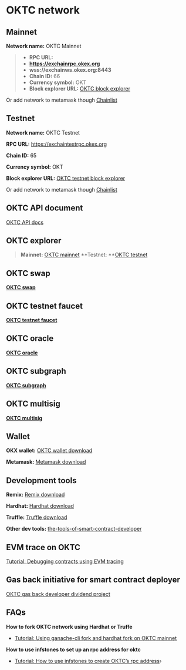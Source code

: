 # OKTC network

## Mainnet

**Network name:** OKTC Mainnet

> - **RPC URL:**
> - **https://exchainrpc.okex.org**
> - **wss://exchainws.okex.org:8443**
> - **Chain ID:** 66
> - **Currency symbol:** OKT
> - **Block explorer URL:** [OKTC block explorer](https://www.okx.com/explorer/oktc/)

Or add network to metamask though [Chainlist](https://chainlist.org/chain/66)

## Testnet

**Network name:** OKTC Testnet

**RPC URL:** https://exchaintestrpc.okex.org

**Chain ID:** 65

**Currency symbol:** OKT

**Block explorer URL:** [OKTC testnet block explorer](https://www.okx.com/explorer/oktc-test/)

Or add network to metamask though [Chainlist](https://chainlist.org/chain/65)

## OKTC API document

[OKTC API docs](https://exchainrpc.okex.org/docs/en/#overview)

## OKTC explorer

> **Mainnet:** [OKTC mainnet](https://www.okx.com/explorer/oktc)
> **Testnet: **[OKTC testnet](https://www.okx.com/explorer/oktc-test)

## OKTC swap

**[OKTC swap](https://www.okx.com/oktc/swap)**

## OKTC testnet faucet

**[OKTC testnet faucet](https://www.okx.com/oktc/faucet)**

## OKTC oracle

**[OKTC oracle](https://www.okx.com/oktc/oracle)**

## OKTC subgraph

**[OKTC subgraph](https://www.okx.com/oktc/subgraph)**

## OKTC multisig

**[OKTC multisig](https://oktcsafe.okx.com/#/welcome)**

## Wallet

**OKX wallet:** [OKTC wallet download](https://chrome.google.com/webstore/detail/okx-wallet/mcohilncbfahbmgdjkbpemcciiolgcge)

**Metamask:** [Metamask download](https://metamask.io/)

## Development tools

**Remix:** [Remix download](https://remix.ethereum.org/)

**Hardhat:** [Hardhat download](https://hardhat.org/)

**Truffle:** [Truffle download](https://trufflesuite.com/truffle/)

**Other dev tools:** [the-tools-of-smart-contract-developer](https://forum.okt.club/d/347-the-tools-of-smart-contract-developer)

## EVM trace on OKTC

[Tutorial: Debugging contracts using EVM tracing](https://forum.okt.club/d/355-tutorial-debugging-contracts-using-evm-tracing)

## Gas back initiative for smart contract deployer

[OKTC gas back developer dividend project](https://forum.okt.club/d/342-oktc-gas-back-developer-dividend-project)

## FAQs

**How to fork OKTC network using Hardhat or Truffe**
  - [Tutorial: Using ganache-cli fork and hardhat fork on OKTC mainnet](https://forum.okt.club/d/351-tutorial-using-ganache-cli-fork-and-hardhat-fork-on-oktc-mainnet)

**How to use infstones to set up an rpc address for oktc**
  - [Tutorial: How to use infstones to create OKTC’s rpc address](https://forum.okt.club/d/352-tutorial-how-to-use-infstones-to-create-oktcs-rpc-address)›
